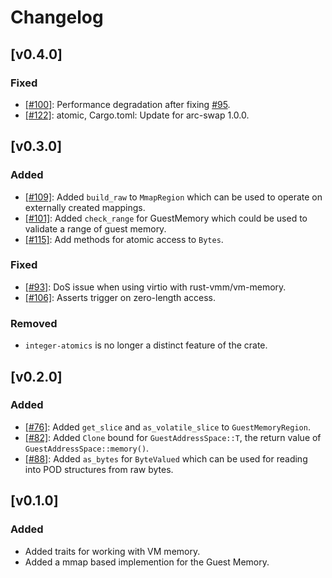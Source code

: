 # Changelog

## [v0.4.0]

### Fixed

- [[#100]](https://github.com/rust-vmm/vm-memory/issues/100): Performance
  degradation after fixing [#95](https://github.com/rust-vmm/vm-memory/pull/95).
- [[#122]](https://github.com/rust-vmm/vm-memory/pull/122): atomic,
  Cargo.toml: Update for arc-swap 1.0.0.

## [v0.3.0]

### Added

- [[#109]](https://github.com/rust-vmm/vm-memory/pull/109): Added `build_raw` to
  `MmapRegion` which can be used to operate on externally created mappings.
- [[#101]](https://github.com/rust-vmm/vm-memory/pull/101): Added `check_range` for
  GuestMemory which could be used to validate a range of guest memory.
- [[#115]](https://github.com/rust-vmm/vm-memory/pull/115): Add methods for atomic
  access to `Bytes`.

### Fixed

- [[#93]](https://github.com/rust-vmm/vm-memory/issues/93): DoS issue when using
  virtio with rust-vmm/vm-memory.
- [[#106]](https://github.com/rust-vmm/vm-memory/issues/106): Asserts trigger
  on zero-length access.  

### Removed

- `integer-atomics` is no longer a distinct feature of the crate.

## [v0.2.0]

### Added

- [[#76]](https://github.com/rust-vmm/vm-memory/issues/76): Added `get_slice` and
  `as_volatile_slice` to `GuestMemoryRegion`.
- [[#82]](https://github.com/rust-vmm/vm-memory/issues/82): Added `Clone` bound
  for `GuestAddressSpace::T`, the return value of `GuestAddressSpace::memory()`.
- [[#88]](https://github.com/rust-vmm/vm-memory/issues/88): Added `as_bytes` for
  `ByteValued` which can be used for reading into POD structures from
  raw bytes.

## [v0.1.0]

### Added

- Added traits for working with VM memory.
- Added a mmap based implemention for the Guest Memory.
